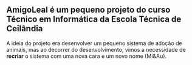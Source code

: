 ## AmigoLeal é um pequeno projeto do curso Técnico em Informática da Escola Técnica de Ceilândia
A ideia do projeto era desenvolver um pequeno sistema de adoção de animais, mas ao decorrer do desenvolvimento, vimos a necessidade de **recriar** o sistema com uma nova cara e um novo nome (Mi&Au).
